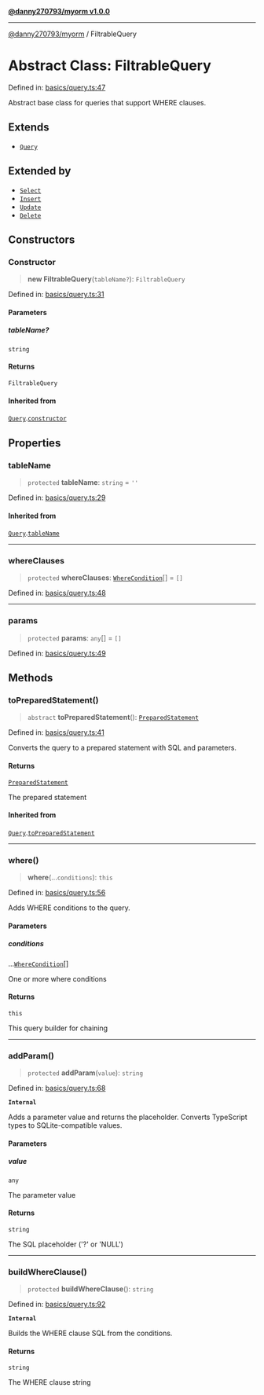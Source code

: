 [**@danny270793/myorm v1.0.0**](../README.md)

***

[@danny270793/myorm](../globals.md) / FiltrableQuery

# Abstract Class: FiltrableQuery

Defined in: [basics/query.ts:47](https://github.com/danny270793/MyORM/blob/9faec68ed1d5f8ec030994851f3cd734dd1ff811/src/libraries/basics/query.ts#L47)

Abstract base class for queries that support WHERE clauses.

## Extends

- [`Query`](Query.md)

## Extended by

- [`Select`](Select.md)
- [`Insert`](Insert.md)
- [`Update`](Update.md)
- [`Delete`](Delete.md)

## Constructors

### Constructor

> **new FiltrableQuery**(`tableName?`): `FiltrableQuery`

Defined in: [basics/query.ts:31](https://github.com/danny270793/MyORM/blob/9faec68ed1d5f8ec030994851f3cd734dd1ff811/src/libraries/basics/query.ts#L31)

#### Parameters

##### tableName?

`string`

#### Returns

`FiltrableQuery`

#### Inherited from

[`Query`](Query.md).[`constructor`](Query.md#constructor)

## Properties

### tableName

> `protected` **tableName**: `string` = `''`

Defined in: [basics/query.ts:29](https://github.com/danny270793/MyORM/blob/9faec68ed1d5f8ec030994851f3cd734dd1ff811/src/libraries/basics/query.ts#L29)

#### Inherited from

[`Query`](Query.md).[`tableName`](Query.md#tablename)

***

### whereClauses

> `protected` **whereClauses**: [`WhereCondition`](../interfaces/WhereCondition.md)[] = `[]`

Defined in: [basics/query.ts:48](https://github.com/danny270793/MyORM/blob/9faec68ed1d5f8ec030994851f3cd734dd1ff811/src/libraries/basics/query.ts#L48)

***

### params

> `protected` **params**: `any`[] = `[]`

Defined in: [basics/query.ts:49](https://github.com/danny270793/MyORM/blob/9faec68ed1d5f8ec030994851f3cd734dd1ff811/src/libraries/basics/query.ts#L49)

## Methods

### toPreparedStatement()

> `abstract` **toPreparedStatement**(): [`PreparedStatement`](../interfaces/PreparedStatement.md)

Defined in: [basics/query.ts:41](https://github.com/danny270793/MyORM/blob/9faec68ed1d5f8ec030994851f3cd734dd1ff811/src/libraries/basics/query.ts#L41)

Converts the query to a prepared statement with SQL and parameters.

#### Returns

[`PreparedStatement`](../interfaces/PreparedStatement.md)

The prepared statement

#### Inherited from

[`Query`](Query.md).[`toPreparedStatement`](Query.md#topreparedstatement)

***

### where()

> **where**(...`conditions`): `this`

Defined in: [basics/query.ts:56](https://github.com/danny270793/MyORM/blob/9faec68ed1d5f8ec030994851f3cd734dd1ff811/src/libraries/basics/query.ts#L56)

Adds WHERE conditions to the query.

#### Parameters

##### conditions

...[`WhereCondition`](../interfaces/WhereCondition.md)[]

One or more where conditions

#### Returns

`this`

This query builder for chaining

***

### addParam()

> `protected` **addParam**(`value`): `string`

Defined in: [basics/query.ts:68](https://github.com/danny270793/MyORM/blob/9faec68ed1d5f8ec030994851f3cd734dd1ff811/src/libraries/basics/query.ts#L68)

**`Internal`**

Adds a parameter value and returns the placeholder.
Converts TypeScript types to SQLite-compatible values.

#### Parameters

##### value

`any`

The parameter value

#### Returns

`string`

The SQL placeholder ('?' or 'NULL')

***

### buildWhereClause()

> `protected` **buildWhereClause**(): `string`

Defined in: [basics/query.ts:92](https://github.com/danny270793/MyORM/blob/9faec68ed1d5f8ec030994851f3cd734dd1ff811/src/libraries/basics/query.ts#L92)

**`Internal`**

Builds the WHERE clause SQL from the conditions.

#### Returns

`string`

The WHERE clause string
